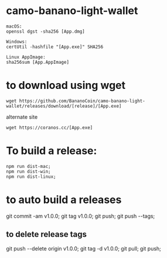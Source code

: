 # camo-banano-light-wallet

    macOS:
    openssl dgst -sha256 [App.dmg]

    Windows:
    certUtil -hashfile "[App.exe]" SHA256

    Linux AppImage:
    sha256sum [App.AppImage]

# to download using wget

    wget https://github.com/BananoCoin/camo-banano-light-wallet/releases/download/[release]/[App.exe]

alternate site

    wget https://coranos.cc/[App.exe]

# To build a release:

    npm run dist-mac;
    npm run dist-win;
    npm run dist-linux;

# to auto build a releases

  git commit -am v1.0.0;
  git tag v1.0.0;
  git push;
  git push --tags;
## to delete release tags
  git push --delete origin v1.0.0;
  git tag -d v1.0.0;
  git pull;
  git push;
